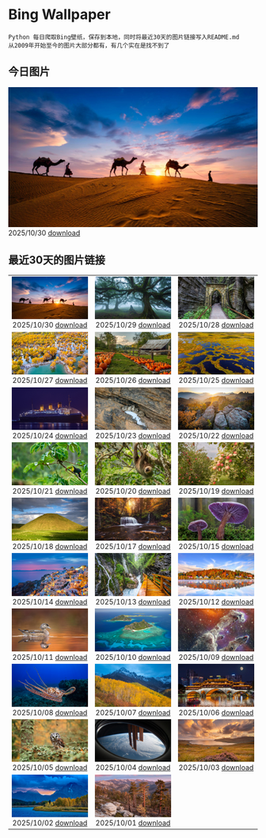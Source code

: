 # Bing Wallpaper

```
Python 每日爬取Bing壁纸，保存到本地，同时将最近30天的图片链接写入README.md
从2009年开始至今的图片大部分都有，有几个实在是找不到了
```



## 今日图片


![](./images/2025/10/30/PushkarFair_ZH-CN2069143641_1920x1080_2025-10-30.jpg)2025/10/30 [download](./images/2025/10/30/PushkarFair_ZH-CN2069143641_1920x1080_2025-10-30.jpg)

## 最近30天的图片链接


|      |      |      |
| :----: | :----: | :----: |
|![](./images/2025/10/30/PushkarFair_ZH-CN2069143641_1920x1080_2025-10-30.jpg)2025/10/30 [download](./images/2025/10/30/PushkarFair_ZH-CN2069143641_1920x1080_2025-10-30.jpg)|![](./images/2025/10/29/FanalForest_ZH-CN2203572101_1920x1080_2025-10-29.jpg)2025/10/29 [download](./images/2025/10/29/FanalForest_ZH-CN2203572101_1920x1080_2025-10-29.jpg)|![](./images/2025/10/28/TepliceRocks_ZH-CN1785316311_1920x1080_2025-10-28.jpg)2025/10/28 [download](./images/2025/10/28/TepliceRocks_ZH-CN1785316311_1920x1080_2025-10-28.jpg)|
|![](./images/2025/10/27/AutumnColorY25_ZH-CN1551135398_1920x1080_2025-10-27.jpg)2025/10/27 [download](./images/2025/10/27/AutumnColorY25_ZH-CN1551135398_1920x1080_2025-10-27.jpg)|![](./images/2025/10/26/PumpkinFarm_ZH-CN1232784365_1920x1080_2025-10-26.jpg)2025/10/26 [download](./images/2025/10/26/PumpkinFarm_ZH-CN1232784365_1920x1080_2025-10-26.jpg)|![](./images/2025/10/25/MartimoaapaFinland_ZH-CN1066271356_1920x1080_2025-10-25.jpg)2025/10/25 [download](./images/2025/10/25/MartimoaapaFinland_ZH-CN1066271356_1920x1080_2025-10-25.jpg)|
|![](./images/2025/10/24/QueenMary_ZH-CN0468294074_1920x1080_2025-10-24.jpg)2025/10/24 [download](./images/2025/10/24/QueenMary_ZH-CN0468294074_1920x1080_2025-10-24.jpg)|![](./images/2025/10/23/SnowLeopard_ZH-CN6644701381_1920x1080_2025-10-23.jpg)2025/10/23 [download](./images/2025/10/23/SnowLeopard_ZH-CN6644701381_1920x1080_2025-10-23.jpg)|![](./images/2025/10/22/BulgariaRocks_ZH-CN0234903972_1920x1080_2025-10-22.jpg)2025/10/22 [download](./images/2025/10/22/BulgariaRocks_ZH-CN0234903972_1920x1080_2025-10-22.jpg)|
|![](./images/2025/10/21/ToucanForest_ZH-CN0072036253_1920x1080_2025-10-21.jpg)2025/10/21 [download](./images/2025/10/21/ToucanForest_ZH-CN0072036253_1920x1080_2025-10-21.jpg)|![](./images/2025/10/20/HoffmansSloth_ZH-CN7563408641_1920x1080_2025-10-20.jpg)2025/10/20 [download](./images/2025/10/20/HoffmansSloth_ZH-CN7563408641_1920x1080_2025-10-20.jpg)|![](./images/2025/10/19/AppleHarvest_ZH-CN7317228007_1920x1080_2025-10-19.jpg)2025/10/19 [download](./images/2025/10/19/AppleHarvest_ZH-CN7317228007_1920x1080_2025-10-19.jpg)|
|![](./images/2025/10/18/SilburyHill_ZH-CN6666447580_1920x1080_2025-10-18.jpg)2025/10/18 [download](./images/2025/10/18/SilburyHill_ZH-CN6666447580_1920x1080_2025-10-18.jpg)|![](./images/2025/10/17/RockRiverFalls_ZH-CN6532185546_1920x1080_2025-10-17.jpg)2025/10/17 [download](./images/2025/10/17/RockRiverFalls_ZH-CN6532185546_1920x1080_2025-10-17.jpg)|![](./images/2025/10/15/AmethystLaccaria_ZH-CN0643667280_1920x1080_2025-10-15.jpg)2025/10/15 [download](./images/2025/10/15/AmethystLaccaria_ZH-CN0643667280_1920x1080_2025-10-15.jpg)|
|![](./images/2025/10/14/OiaSantorini_ZH-CN0531650189_1920x1080_2025-10-14.jpg)2025/10/14 [download](./images/2025/10/14/OiaSantorini_ZH-CN0531650189_1920x1080_2025-10-14.jpg)|![](./images/2025/10/13/HinterseeWaterfall_ZH-CN0432994081_1920x1080_2025-10-13.jpg)2025/10/13 [download](./images/2025/10/13/HinterseeWaterfall_ZH-CN0432994081_1920x1080_2025-10-13.jpg)|![](./images/2025/10/12/SaranacLake_ZH-CN0224689397_1920x1080_2025-10-12.jpg)2025/10/12 [download](./images/2025/10/12/SaranacLake_ZH-CN0224689397_1920x1080_2025-10-12.jpg)|
|![](./images/2025/10/11/WoodDuckHen_ZH-CN9558916773_1920x1080_2025-10-11.jpg)2025/10/11 [download](./images/2025/10/11/WoodDuckHen_ZH-CN9558916773_1920x1080_2025-10-11.jpg)|![](./images/2025/10/10/MonurikiFiji_ZH-CN9178115886_1920x1080_2025-10-10.jpg)2025/10/10 [download](./images/2025/10/10/MonurikiFiji_ZH-CN9178115886_1920x1080_2025-10-10.jpg)|![](./images/2025/10/09/WebbPillars_ZH-CN9054137596_1920x1080_2025-10-09.jpg)2025/10/09 [download](./images/2025/10/09/WebbPillars_ZH-CN9054137596_1920x1080_2025-10-09.jpg)|
|![](./images/2025/10/08/OctopusCyanea_ZH-CN8948609460_1920x1080_2025-10-08.jpg)2025/10/08 [download](./images/2025/10/08/OctopusCyanea_ZH-CN8948609460_1920x1080_2025-10-08.jpg)|![](./images/2025/10/07/RidgwayAspens_ZH-CN8735375502_1920x1080_2025-10-07.jpg)2025/10/07 [download](./images/2025/10/07/RidgwayAspens_ZH-CN8735375502_1920x1080_2025-10-07.jpg)|![](./images/2025/10/06/AnshunBridge_ZH-CN8392458102_1920x1080_2025-10-06.jpg)2025/10/06 [download](./images/2025/10/06/AnshunBridge_ZH-CN8392458102_1920x1080_2025-10-06.jpg)|
|![](./images/2025/10/05/TeacherOwl_ZH-CN8289875605_1920x1080_2025-10-05.jpg)2025/10/05 [download](./images/2025/10/05/TeacherOwl_ZH-CN8289875605_1920x1080_2025-10-05.jpg)|![](./images/2025/10/04/DragonEndeavour_ZH-CN8160066040_1920x1080_2025-10-04.jpg)2025/10/04 [download](./images/2025/10/04/DragonEndeavour_ZH-CN8160066040_1920x1080_2025-10-04.jpg)|![](./images/2025/10/03/SkyeHeather_ZH-CN2820283990_1920x1080_2025-10-03.jpg)2025/10/03 [download](./images/2025/10/03/SkyeHeather_ZH-CN2820283990_1920x1080_2025-10-03.jpg)|
|![](./images/2025/10/02/OxbowBend_ZH-CN7211791969_1920x1080_2025-10-02.jpg)2025/10/02 [download](./images/2025/10/02/OxbowBend_ZH-CN7211791969_1920x1080_2025-10-02.jpg)|![](./images/2025/10/01/YosemiteClark_ZH-CN7179533292_1920x1080_2025-10-01.jpg)2025/10/01 [download](./images/2025/10/01/YosemiteClark_ZH-CN7179533292_1920x1080_2025-10-01.jpg)|

